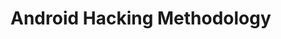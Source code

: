 # Android Hacking Methodology

<figure><img src="https://1.bp.blogspot.com/-6U7Gzb_Kmz4/XbhSFgXl9vI/AAAAAAAAAOA/aBOsPE8Lim8HevEL5VDsCsDw_ywCaVYZgCLcBGAsYHQ/s1600/Screenshot_7.png" alt=""><figcaption></figcaption></figure>
